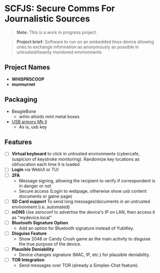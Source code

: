 # SCFJS: Secure Comms For Journalistic Sources

> **Note:** This is a work in progress project.

> **Project brief:**
> Software to run on  an embedded linux device allowing ones to exchange information as anonymously as possible in untrusted/heavily monitored environments

## Project Names

- **WHISPRSCOOP**
- **murmurnet**

## Packaging

- BeagleBone
  - wihin altoids mint metal boxes
- [USB armory Mk II](https://github.com/usbarmory/usbarmory/wiki/Mk-II-Introduction)
  - As is, usb key

## Features

- [ ] **Virtual keyboard** to click in untrusted environments (cybercafe, suspicion of keystroke monitoring). Randomize key locations as obfuscation each time it is loaded
- [ ] **Login** via WebUI or TUI
- [ ] **2FA**
  - Message signing, allowing the recipient to verify if correspondent is in danger or not
  - Secure access (Login to webpage, otherwise show usb content documents or game page)
- [ ] **SD Card support** To send long messages/documents in an untrusted environment (i.e. automated)
- [ ] **mDNS** Use zeroconf to advertise the device's IP on LAN, then access it as "mydevice.local"
- [ ] **Bluetooth Signature Option**
  - Add an option for Bluetooth signature instead of YubiKey.
- [ ] **Disguise Feature**
  - Show 2048 or Candy Crush game as the main activity to disguise the true purpose of the device.
- [ ] **Plausible Deniability**
  - Device changes signature (MAC, IP, etc.) for plausible deniability.
- [ ] **TOR Integration**
  - Send messages over TOR (already a Simplex-Chat feature).
